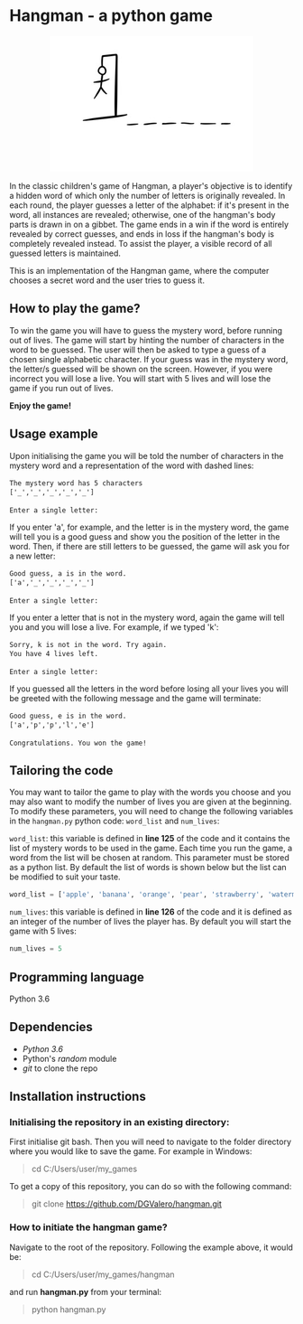 # Hangman - a python game

<p align="center">
  <img src="https://raw.githubusercontent.com/DGValero/hangman/main/Hangman_cover_image.jpg" alt="Hangman_cover_image"/>
</p>

In the classic children's game of Hangman, a player's objective is to identify a hidden word of which only the number of letters is originally revealed. In each round, the player guesses a letter of the alphabet: if it's present in the word, all instances are revealed; otherwise, one of the hangman's body parts is drawn in on a gibbet. The game ends in a win if the word is entirely revealed by correct guesses, and ends in loss if the hangman's body is completely revealed instead. To assist the player, a visible record of all guessed letters is maintained.

This is an implementation of the Hangman game, where the computer chooses a secret word and the user tries to guess it. 

## How to play the game?
To win the game you will have to guess the mystery word, before running out of lives.
The game will start by hinting the number of characters in the word to be guessed.
The user will then be asked to type a guess of a chosen single alphabetic character. If your guess was in the mystery word, the letter/s guessed will be shown on the screen. However, if you were incorrect you will lose a live. You will start with 5 lives and will lose the game if you run out of lives.

**Enjoy the game!**

## Usage example
Upon initialising the game you will be told the number of characters in the mystery word and a representation of the word with dashed lines:
```console
The mystery word has 5 characters
['_','_','_','_','_']

Enter a single letter:
```
If you enter 'a', for example, and the letter is in the mystery word, the game will tell you is a good guess and show you the position of the letter in the word. Then, if there are still letters to be guessed, the game will ask you for a new letter:

```console
Good guess, a is in the word.
['a','_','_','_','_']

Enter a single letter:
```

If you enter a letter that is not in the mystery word, again the game will tell you and you will lose a live. For example, if we typed 'k':
```console
Sorry, k is not in the word. Try again.
You have 4 lives left.

Enter a single letter:
```
If you guessed all the letters in the word before losing all your lives you will be greeted with the following message and the game will terminate:
```console
Good guess, e is in the word.
['a','p','p','l','e']

Congratulations. You won the game!
```
## Tailoring the code

You may want to tailor the game to play with the words you choose and you may also want to modify the number of lives you are given at the beginning. To modify these parameters, you will need to change the following variables in the `hangman.py` python code: `word_list` and `num_lives`:

`word_list`: this variable is defined in **line 125** of the code and it contains the list of mystery words to be used in the game. Each time you run the game, a word from the list will be chosen at random. This parameter must be stored as a python list. By default the list of words is shown below but the list can be modified to suit your taste.

```python
word_list = ['apple', 'banana', 'orange', 'pear', 'strawberry', 'watermelon']
```

`num_lives`: this variable is defined in **line 126** of the code and it is defined as an integer of the number of lives the player has. By default you will start the game with 5 lives:

```python
num_lives = 5
```

## Programming language
Python 3.6

## Dependencies
- *Python 3.6*
- Python's *random* module
- *git* to clone the repo

## Installation instructions
### Initialising the repository in an existing directory:
First initialise git bash. Then you will need to navigate to the folder directory where you would like to save the game. For example in Windows:
> cd C:/Users/user/my_games

To get a copy of this repository, you can do so with the following command:
> git clone https://github.com/DGValero/hangman.git

### How to initiate the hangman game?
Navigate to the root of the repository. Following the example above, it would be:
> cd C:/Users/user/my_games/hangman

and run **hangman.py** from your terminal:

> python hangman.py